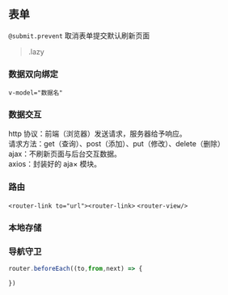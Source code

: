 ## 表单

`@submit.prevent` 取消表单提交默认刷新页面

> .lazy

### 数据双向绑定

`v-model="数据名"`

### 数据交互

http 协议：前端（浏览器）发送请求，服务器给予响应。  
请求方法：get（查询）、post（添加）、put（修改）、delete（删除）  
ajax：不刷新页面与后台交互数据。  
axios：封装好的 aja× 模块。  

### 路由

`<router-link to="url"><router-link>`
`<router-view/>`

### 本地存储

### 导航守卫

```js
router.beforeEach((to,from,next) => {

})
```
